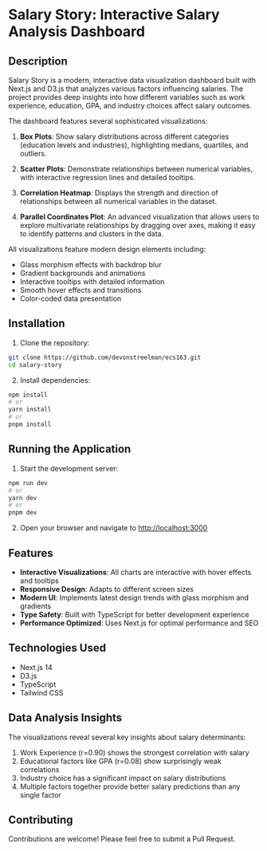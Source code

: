 # Salary Story: Interactive Salary Analysis Dashboard

## Description

Salary Story is a modern, interactive data visualization dashboard built with Next.js and D3.js that analyzes various factors influencing salaries. The project provides deep insights into how different variables such as work experience, education, GPA, and industry choices affect salary outcomes.

The dashboard features several sophisticated visualizations:

1. **Box Plots**: Show salary distributions across different categories (education levels and industries), highlighting medians, quartiles, and outliers.

2. **Scatter Plots**: Demonstrate relationships between numerical variables, with interactive regression lines and detailed tooltips.

3. **Correlation Heatmap**: Displays the strength and direction of relationships between all numerical variables in the dataset.

4. **Parallel Coordinates Plot**: An advanced visualization that allows users to explore multivariate relationships by dragging over axes, making it easy to identify patterns and clusters in the data.

All visualizations feature modern design elements including:
- Glass morphism effects with backdrop blur
- Gradient backgrounds and animations
- Interactive tooltips with detailed information
- Smooth hover effects and transitions
- Color-coded data presentation

## Installation

1. Clone the repository:
```bash
git clone https://github.com/devonstreelman/ecs163.git
cd salary-story
```

2. Install dependencies:
```bash
npm install
# or
yarn install
# or
pnpm install
```

## Running the Application

1. Start the development server:
```bash
npm run dev
# or
yarn dev
# or
pnpm dev
```

2. Open your browser and navigate to [http://localhost:3000](http://localhost:3000)

## Features

- **Interactive Visualizations**: All charts are interactive with hover effects and tooltips
- **Responsive Design**: Adapts to different screen sizes
- **Modern UI**: Implements latest design trends with glass morphism and gradients
- **Type Safety**: Built with TypeScript for better development experience
- **Performance Optimized**: Uses Next.js for optimal performance and SEO

## Technologies Used

- Next.js 14
- D3.js
- TypeScript
- Tailwind CSS

## Data Analysis Insights

The visualizations reveal several key insights about salary determinants:

1. Work Experience (r=0.90) shows the strongest correlation with salary
2. Educational factors like GPA (r=0.08) show surprisingly weak correlations
3. Industry choice has a significant impact on salary distributions
4. Multiple factors together provide better salary predictions than any single factor

## Contributing

Contributions are welcome! Please feel free to submit a Pull Request.
